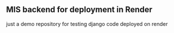 ## MIS backend for deployment in Render

just a demo repository for testing django code deployed on render